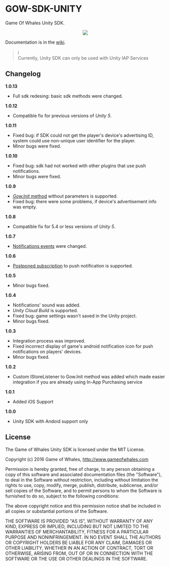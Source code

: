 # GOW-SDK-UNITY
Game Of Whales Unity SDK.

<p align=center>
<img src=http://gameofwhales.com/static/images/landing/logo-right.png>
</p>

Documentation is in the [wiki](https://github.com/Game-of-whales/GOW-SDK-UNITY/wiki).
> :information_source:<br>
> Currently, Unity SDK can only be used with Unity IAP Services

Changelog
---------
**1.0.13**
* Full sdk redesing: basic sdk methods were changed.

**1.0.12**
* Compatible fix for previous versions of _Unity 5_.

**1.0.11**
* Fixed bug: if SDK could not get the player's device's advertising ID, system could use non-unique user identifier for the player.
* Minor bugs were fixed.

**1.0.10**
* Fixed bug: sdk had not worked with other plugins that use push notifications.
* Minor bugs were fixed.

**1.0.9**
* [_Gow.Init_ method](https://github.com/Game-of-whales/GOW-SDK-UNITY/wiki/Init) without parameters is supported.
* Fixed bug: there were some problems, if device's advertisement info was empty. 

**1.0.8**
* Compatible fix for 5.4 or less versions of _Unity 5_.

**1.0.7**
* [Notifications events](https://github.com/Game-of-whales/GOW-SDK-UNITY/wiki/Subscribe-to-push-notifications) were changed.

**1.0.6**
* [Postponed subscription](https://github.com/Game-of-whales/GOW-SDK-UNITY/wiki/Subscribe-to-push-notifications) to push notification is supported.

**1.0.5**
* Minor bugs fixed.

**1.0.4**
* Notifications' sound was added.
* _Unity Cloud Build_ is supported.
* Fixed bug: game settings wasn't saved in the Unity project. 
* Minor bugs fixed.

**1.0.3**
* Integration process was improved.
* Fixed incorrect display of game's android notification icon for push notifications on players' devices.
* Minor bugs fixed.

**1.0.2**
* Custom IStoreListener to Gow.Init method was added which made easier integration if you are already using In-App Purchasing service

**1.0.1**
* Added iOS Support

**1.0.0**
* Unity SDK with Andoid support only

## License

The Game of Whales Unity SDK is licensed under the MIT License.

Copyright (c) 2016 Game of Whales, http://www.gameofwhales.com

Permission is hereby granted, free of charge, to any person obtaining a copy of this software and associated documentation files (the "Software"), to deal in the Software without restriction, including without limitation the rights to use, copy, modify, merge, publish, distribute, sublicense, and/or sell copies of the Software, and to permit persons to whom the Software is furnished to do so, subject to the following conditions:

The above copyright notice and this permission notice shall be included in all copies or substantial portions of the Software.

THE SOFTWARE IS PROVIDED "AS IS", WITHOUT WARRANTY OF ANY KIND, EXPRESS OR IMPLIED, INCLUDING BUT NOT LIMITED TO THE WARRANTIES OF MERCHANTABILITY, FITNESS FOR A PARTICULAR PURPOSE AND NONINFRINGEMENT. IN NO EVENT SHALL THE AUTHORS OR COPYRIGHT HOLDERS BE LIABLE FOR ANY CLAIM, DAMAGES OR OTHER LIABILITY, WHETHER IN AN ACTION OF CONTRACT, TORT OR OTHERWISE, ARISING FROM, OUT OF OR IN CONNECTION WITH THE SOFTWARE OR THE USE OR OTHER DEALINGS IN THE SOFTWARE.
